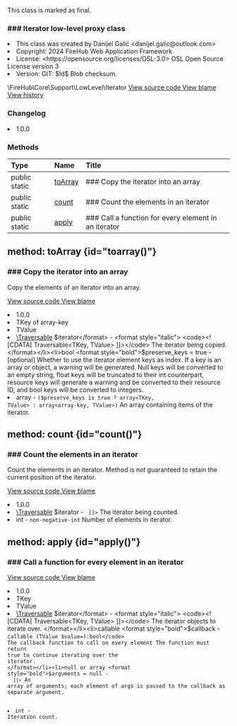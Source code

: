 <title># Iterator</title>

<code-block lang="php">
<![CDATA[final class \FireHub\Core\Support\LowLevel\Iterator()]]>
</code-block>





<tip>
    <p>
        This class is marked as <format style="bold">final</format>.
    </p>
</tip>







### ### Iterator low-level proxy class



<deflist>
    <def title="Class basic info:">
        <list><li>This class was created by Danijel Galić &lt;danijel.galic@outlook.com&gt;</li><li>Copyright: 2024 FireHub Web Application Framework</li><li>License: &lt;https://opensource.org/licenses/OSL-3.0&gt; OSL Open Source License version 3</li><li>Version: GIT: $Id$ Blob checksum.</li></list>
    </def>
</deflist>

<deflist><def title="Fully Qualified Class Name:">
        \FireHub\Core\Support\LowLevel\Iterator
    </def><def title="Source code:">
        <a href="https://github.com/The-FireHub-Project/Core/blob/develop-pre-alpha-m1/src/support/lowlevel/firehub.Iterator.php#L29">
            View source code
        </a>
    </def>
    <def title="Blame:">
        <a href="https://github.com/The-FireHub-Project/Core/blame/develop-pre-alpha-m1/src/support/lowlevel/firehub.Iterator.php">
            View blame
        </a>
    </def>
    <def title="History:">
        <a href="https://github.com/The-FireHub-Project/Core/commits/develop-pre-alpha-m1/src/support/lowlevel/firehub.Iterator.php">
            View history
        </a>
    </def></deflist>
### Changelog
<deflist>
    <def title="Version history:">
        <list><li>1.0.0</li></list>
    </def>
</deflist>


### Methods
| Type | Name | Title |
|:-----|:-----|:------|
|public static |<a href="#toarray()">toArray</a>|### Copy the iterator into an array|
|public static |<a href="#count()">count</a>|### Count the elements in an iterator|
|public static |<a href="#apply()">apply</a>|### Call a function for every element in an iterator|

## method: toArray {id="toarray()"}

<code-block lang="php">
    <![CDATA[public static Iterator::toArray(\Traversable $iterator, bool $preserve_keys = true):array]]>
</code-block>













### ### Copy the iterator into an array

<p><format style="italic">Copy the elements of an iterator into an array.</format></p>

<deflist><def title="Source code:">
                <a href="https://github.com/The-FireHub-Project/Core/blob/develop-pre-alpha-m1/src/support/lowlevel/firehub.Iterator.php#L60">
                    View source code
                </a>
            </def>
            <def title="Blame:">
                <a href="https://github.com/The-FireHub-Project/Core/blame/develop-pre-alpha-m1/src/support/lowlevel/firehub.Iterator.php#L60">
                    View blame
                </a>
            </def></deflist>
<deflist>
    <def title="Version history:">
        <list><li>1.0.0</li></list>
    </def>
</deflist>
<deflist>
    <def title="This method has templates:">
        <list><li>TKey of array-key</li><li>TValue</li></list>
    </def>
</deflist>
<deflist>
    <def title="This method has parameters:">
        <list><li><a href="Traversable.md">\Traversable</a> <format style="bold">$iterator</format> - <format style="italic">
<code><![CDATA[ Traversable<TKey, TValue> ]]></code>
The iterator being copied.
</format></li><li>bool <format style="bold">$preserve_keys</format> = true - <format style="italic">[optional] 
Whether to use the iterator element keys as index.
If a key is an array or object, a warning will be generated. Null keys will be converted to an empty string,
float keys will be truncated to their int counterpart, resource keys will generate a warning and be converted
to their resource ID, and bool keys will be converted to integers.
</format></li></list>
    </def>
</deflist>
<deflist>
    <def title="This method returns:">
        <list><li>array - <format style="italic"><code>($preserve_keys is true ? array<TKey, TValue> : array<array-key, TValue>)</code> An array
containing items of the iterator.</format></li></list>
    </def>
</deflist>
## method: count {id="count()"}

<code-block lang="php">
    <![CDATA[public static Iterator::count(\Traversable $iterator):int]]>
</code-block>













### ### Count the elements in an iterator

<p><format style="italic">Count the elements in an iterator. Method is not guaranteed to retain the current position of the iterator.</format></p>

<deflist><def title="Source code:">
                <a href="https://github.com/The-FireHub-Project/Core/blob/develop-pre-alpha-m1/src/support/lowlevel/firehub.Iterator.php#L81">
                    View source code
                </a>
            </def>
            <def title="Blame:">
                <a href="https://github.com/The-FireHub-Project/Core/blame/develop-pre-alpha-m1/src/support/lowlevel/firehub.Iterator.php#L81">
                    View blame
                </a>
            </def></deflist>
<deflist>
    <def title="Version history:">
        <list><li>1.0.0</li></list>
    </def>
</deflist>
<deflist>
    <def title="This method has parameters:">
        <list><li><a href="Traversable.md">\Traversable</a> <format style="bold">$iterator</format> - <format style="italic">
<code><![CDATA[ Traversable<mixed, mixed> ]]></code>
The iterator being counted.
</format></li></list>
    </def>
</deflist>
<deflist>
    <def title="This method returns:">
        <list><li>int - <format style="italic"><code>non-negative-int</code> Number of elements in iterator.</format></li></list>
    </def>
</deflist>
## method: apply {id="apply()"}

<code-block lang="php">
    <![CDATA[public static Iterator::apply(\Traversable $iterator, callable $callback, null|array $arguments = null):int]]>
</code-block>













### ### Call a function for every element in an iterator



<deflist><def title="Source code:">
                <a href="https://github.com/The-FireHub-Project/Core/blob/develop-pre-alpha-m1/src/support/lowlevel/firehub.Iterator.php#L112">
                    View source code
                </a>
            </def>
            <def title="Blame:">
                <a href="https://github.com/The-FireHub-Project/Core/blame/develop-pre-alpha-m1/src/support/lowlevel/firehub.Iterator.php#L112">
                    View blame
                </a>
            </def></deflist>
<deflist>
    <def title="Version history:">
        <list><li>1.0.0</li></list>
    </def>
</deflist>
<deflist>
    <def title="This method has templates:">
        <list><li>TKey</li><li>TValue</li></list>
    </def>
</deflist>
<deflist>
    <def title="This method has parameters:">
        <list><li><a href="Traversable.md">\Traversable</a> <format style="bold">$iterator</format> - <format style="italic">
<code><![CDATA[ Traversable<TKey, TValue> ]]></code>
The iterator objects to iterate over.
</format></li><li>callable <format style="bold">$callback</format> - <format style="italic">
<code>callable (TValue $value=):bool</code>
The callback function to call on every element The function must return true to continue iterating over the
iterator.
</format></li><li>null or array <format style="bold">$arguments</format> = null - <format style="italic">
<code><![CDATA[ array<TValue> ]]></code>
An array of arguments; each element of args is passed to the callback as separate argument.
</format></li></list>
    </def>
</deflist>
<deflist>
    <def title="This method returns:">
        <list><li>int - <format style="italic">Iteration count.</format></li></list>
    </def>
</deflist>